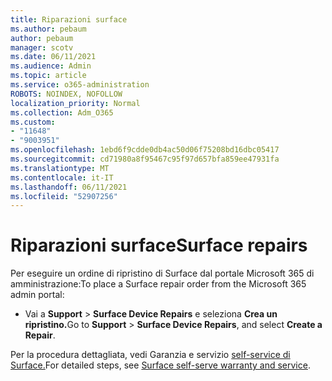 ```yaml
---
title: Riparazioni surface
ms.author: pebaum
author: pebaum
manager: scotv
ms.date: 06/11/2021
ms.audience: Admin
ms.topic: article
ms.service: o365-administration
ROBOTS: NOINDEX, NOFOLLOW
localization_priority: Normal
ms.collection: Adm_O365
ms.custom:
- "11648"
- "9003951"
ms.openlocfilehash: 1ebd6f9cdde0db4ac50d06f75208bd16dbc05417
ms.sourcegitcommit: cd71980a8f95467c95f97d657bfa859ee47931fa
ms.translationtype: MT
ms.contentlocale: it-IT
ms.lasthandoff: 06/11/2021
ms.locfileid: "52907256"
---
```

# <a name="surface-repairs"></a><span data-ttu-id="32b6a-102">Riparazioni surface</span><span class="sxs-lookup"><span data-stu-id="32b6a-102">Surface repairs</span></span>

<span data-ttu-id="32b6a-103">Per eseguire un ordine di ripristino di Surface dal portale Microsoft 365 di amministrazione:</span><span class="sxs-lookup"><span data-stu-id="32b6a-103">To place a Surface repair order from the Microsoft 365 admin portal:</span></span>

- <span data-ttu-id="32b6a-104">Vai a **Support**  >  **Surface Device Repairs** e seleziona **Crea un ripristino.**</span><span class="sxs-lookup"><span data-stu-id="32b6a-104">Go to **Support** > **Surface Device Repairs**, and select **Create a Repair**.</span></span> 

<span data-ttu-id="32b6a-105">Per la procedura dettagliata, vedi Garanzia e servizio [self-service di Surface.](/surface/self-serve-warranty-service)</span><span class="sxs-lookup"><span data-stu-id="32b6a-105">For detailed steps, see [Surface self-serve warranty and service](/surface/self-serve-warranty-service).</span></span>